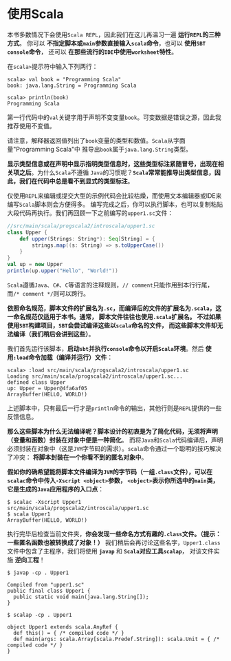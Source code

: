 使用Scala
============================================================
本书多数情况下会使用`Scala REPL`，因此我们在这儿再温习一遍 **运行`REPL`的三种方式**。
你可以 **不指定脚本或`main`参数直接输入`scala`命令**，也可以 **使用`SBT console`命令**，
还可以 **在那些流行的`IDE`中使用`worksheet`特性**。

在`scala>`提示符中输入下列两行：
```shell
scala> val book = "Programming Scala"
book: java.lang.String = Programming Scala

scala> println(book)
Programming Scala
```
第一行代码中的`val`关键字用于声明不变变量`book`。可变数据是错误之源，因此我推荐使用不变值。

请注意，解释器返回值列出了`book`变量的类型和数值。`Scala`从字面量"Programming Scala"中
推导出`book`属于`java.lang.String`类型。

**显示类型信息或在声明中显示指明类型信息时，这些类型标注紧随冒号，出现在相关项之后**。为什么`Scala`不遵循
`Java`的习惯呢？**`Scala`常常能推导出类型信息，因此，我们在代码中总是看不到显式的类型标注**。

仅使用`REPL`来编辑或提交大型的示例代码会比较枯燥，而使用文本编辑器或IDE来编写`Scala`脚本则会方便得多。
编写完成之后，你可以执行脚本，也可以复制粘贴大段代码再执行。我们再回顾一下之前编写的`upper1.sc`文件：
```scala
//src/main/scala/progscala2/introscala/upper1.sc
class Upper {
    def upper(Strings: String*): Seq[String] = {
        strings.map((s: String) => s.toUpperCase())
    }
}
val up = new Upper
println(up.upper("Hello", "World!"))
```
`Scala`遵循`Java`、`C#`、`C`等语言的注释规则，`// comment`只能作用到本行行尾，而`/* comment */`则可以跨行。

**依照命名规范，脚本文件的扩展名为`.sc`，而编译后的文件的扩展名为`.scala`，这一命名规范仅适用于本书。通常，
脚本文件往往也使用`.scala`扩展名。 不过如果使用`SBT`构建项目，`SBT`会尝试编译这些以`scala`命名的文件，
而这些脚本文件却无法编译（我们稍后会讲到这些）**。

我们首先运行该脚本，**启动`sbt`并执行`console`命令以开启`Scala`环境**。然后 **使用`:load`命令加载（编译并运行）文件**：
```shell
scala> :load src/main/scala/progscala2/introscala/upper1.sc
Loading src/main/scala/progscala2/introscala/upper1.sc...
defined class Upper
up: Upper = Upper@4fa6af05
ArrayBuffer(HELLO, WORLD!)
```
上述脚本中，只有最后一行才是`println`命令的输出，其他行则是`REPL`提供的一些反馈信息。

**那么这些脚本为什么无法编译呢？脚本设计的初衷是为了简化代码，无须将声明（变量和函数）封装在对象中便是一种简化**。
而将`Java`和`Scala`代码编译后，声明必须封装在对象中（这是`JVM`字节码的需求）。`scala`命令通过一个聪明的技巧解决了冲突：
**将脚本封装在一个你看不到的匿名对象中**。

**假如你的确希望能将脚本文件编译为`JVM`的字节码（一组`.class`文件），可以在`scalac`命令中传入`-Xscript <object>`参数，
`<object>`表示你所选中的`main`类，它是生成的`Java`应用程序的入口点**：
```shell
$ scalac -Xscript Upper1 src/main/scala/progscala2/introscala/upper1.sc
$ scala Upper1
ArrayBuffer(HELLO, WORLD!)
```
执行完毕后检查当前文件夹，**你会发现一些命名方式有趣的`.class`文件。（提示：一些匿名函数也被转换成了对象！）**
我们稍后会再讨论这些名字，`Upper1.class`文件中包含了主程序，我们将使用 **`javap`** 和 **`Scala`对应工具`scalap`**，
对该文件实施 **逆向工程**！
```shell
$ javap -cp . Upper1

Compiled from "upper1.sc"
public final class Upper1 {
  public static void main(java.lang.String[]);
}
```
```shell
$ scalap -cp . Upper1

object Upper1 extends scala.AnyRef {
  def this() = { /* compiled code */ }
  def main(args: scala.Array[scala.Predef.String]): scala.Unit = { /* compiled code */ }
}
```






